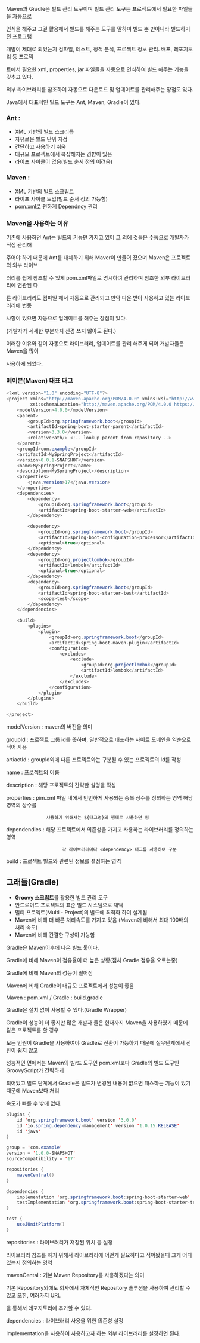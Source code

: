 Maven과 Gradle은 빌드 관리 도구이며 빌드 관리 도구는 프로젝트에서 필요한 파일들을 자동으로 

인식을 해주고 그걸 활용해서 빌드를 해주는 도구를 말하며 빌드 뿐 만아니라 빌드하기 전 프로그램

개발이 제대로 되었는지 컴파일, 테스트, 정적 분석, 프로젝트 정보 관리. 배포, 레포지토리 등 프로젝

트에서 필요한 xml, properties, jar 파일들을 자동으로 인식하여 빌드 해주는 기능을 갖추고 있다.

외부 라이브러리를 참조하여 자동으로 다운로드 및 업데이트를 관리해주는 장점도 있다.

Java에서 대표적인 빌드 도구는 Ant, Maven, Gradle이 있다.

### Ant :

- XML 기반의 빌드 스크리틉
- 자유로운 빌드 단위 지정
- 간단하고 사용하기 쉬움
- 대규모 프로젝트에서 복잡해지는 경향이 있음
- 라이프 사이클이 없음(빌드 순서 정의 어려움)

### Maven :

- XML 기반의 빌드 스크립트
- 라이프 사이클 도입(빌드 순서 정의 가능함)
- pom.xml로 편하게 Dependncy 관리

### Maven을 사용하는 이유

기존에 사용하던  Ant는 빌드의 기능만 가지고 있어 그 외에 것들은 수동으로 개발자가 직접 관리해

주어야 하기 때문에 Ant를 대체하기 위해 Maver이 만들어 졌으며 Maven은 프로젝트의 외부 라이브

러리를 쉽게 참조할 수 있게 pom.xml파일로 명시하여 관리하며 참조한 외부 라이브러리에 연관된 다

른 라이브러리도 컴파일 해서 자동으로 관리되고 만약 다운 받아 사용하고 있는 라이브러리에 변동 

사항이 있으면 자동으로 업데이트를 해주는 장점이 있다.

(개발자가 세세한 부분까지 신경 쓰지 않아도 된다.)

이러한 이유와 같이 자동으로 라이브러리, 업데이트를 관리 해주게 되어 개발자들은 Maven을 많이 

사용하게 되었다. 

### 메이븐(Maven) 대표 태그

```java
<?xml version="1.0" encoding="UTF-8"?>
<project xmlns="http://maven.apache.org/POM/4.0.0" xmlns:xsi="http://www.w3.org/2001/XMLSchema-instance"
         xsi:schemaLocation="http://maven.apache.org/POM/4.0.0 https://maven.apache.org/xsd/maven-4.0.0.xsd">
    <modelVersion>4.0.0</modelVersion>
    <parent>
        <groupId>org.springframework.boot</groupId>
        <artifactId>spring-boot-starter-parent</artifactId>
        <version>3.3.0</version>
        <relativePath/> <!-- lookup parent from repository -->
    </parent>
    <groupId>com.example</groupId>
    <artifactId>MySpringProject</artifactId>
    <version>0.0.1-SNAPSHOT</version>
    <name>MySpringProject</name>
    <description>MySpringProject</description>
    <properties>
        <java.version>17</java.version>
    </properties>
    <dependencies>
        <dependency>
            <groupId>org.springframework.boot</groupId>
            <artifactId>spring-boot-starter-web</artifactId>
        </dependency>

        <dependency>
            <groupId>org.springframework.boot</groupId>
            <artifactId>spring-boot-configuration-processor</artifactId>
            <optional>true</optional>
        </dependency>
        <dependency>
            <groupId>org.projectlombok</groupId>
            <artifactId>lombok</artifactId>
            <optional>true</optional>
        </dependency>
        <dependency>
            <groupId>org.springframework.boot</groupId>
            <artifactId>spring-boot-starter-test</artifactId>
            <scope>test</scope>
        </dependency>
    </dependencies>

    <build>
        <plugins>
            <plugin>
                <groupId>org.springframework.boot</groupId>
                <artifactId>spring-boot-maven-plugin</artifactId>
                <configuration>
                    <excludes>
                        <exclude>
                            <groupId>org.projectlombok</groupId>
                            <artifactId>lombok</artifactId>
                        </exclude>
                    </excludes>
                </configuration>
            </plugin>
        </plugins>
    </build>

</project>

```

modelVersion : maven의 버전을 의미

groupId : 프로젝트 그룹 id를 뜻하며, 일반적으로 대표하는 사이트 도메인을 역순으로 적어 사용

artiactId : groupld외에 다른 프로젝트와는 구분될 수 있는 프로젝트의 Id를 작성

name : 프로젝트의 이름

description : 해당 프로젝트의 간략한 설명을 작성

properties : pim.xml 파일 내에서 빈번하게 사용되는 중복 상수를 정의하는 영역 해당 영역의 상수를  

                   사용하기 위해서는 ${태그명}의 행태로 사용하면 됨

dependendies : 해당 프로젝트에서 의존성을 가지고 사용하는 라이브러리를 정의하는 영역

                         각 라이브러리마다 <dependency> 태그를 사용하여 구분

build : 프로젝트 빌드와 관련된 정보를 설정하는 영역

## 그래들(Gradle)

- **Groovy 스크립트**를 활용한 빌드 관리 도구
- 안드로이드 프로젝트의 표준 빌드 시스템으로 채택
- 멀티 프로젝트(Multi - Project)의 빌드에 최적화 하여 설계됨
- Maven에 비해 더 빠른 처리속도를 가지고 있음 (Maven에 비해서 최대 100배의 처리 속도)
- Maven에 비해 간결한 구성이 가능함

Gradle은 Maven이후에 나온 빌드 툴이다.

Gradle에 비해 Maven이 점유율이 더 높은 상황(점차 Gradle 점유율 오르는중)

Gradle에 비해 Maven의 성능이 떨어짐

Maven에 비해 Gradle이 대규모 프로젝트에서 성능이 좋음 

Maven : pom.xml / Gradle : build.gradle

Gradle은 설치 없이 사용할 수 있다.(Gradle Wrapper)

Gradle이 성능이 더 좋지만 많은 개발자 들은 현재까지 Maven을 사용하였기 때문에 같은 프로젝트를 할 경우 

모든 인원이 Gradle을 사용하여야 Gradle로 전환이 가능하기 때문에 실무단계에서 전환이 쉽지 않고

성능적인 면에서는 Maven의 빌r드 도구인 pom.xml보다 Gradle의 빌드 도구인 GroovyScript가 간략하게 

되어있고 빌드 단계에서 Gradle은 빌드가 변경된 내용이 없으면 패스하는 기능이 있기 때문에 Maven보다 처리

속도가 빠를 수 밖에 없다.

```java
plugins {
    id 'org.springframework.boot' version '3.0.0'
    id 'io.spring.dependency-management' version '1.0.15.RELEASE'
    id 'java'
}

group = 'com.example'
version = '1.0.0-SNAPSHOT'
sourceCompatibility = '17'

repositories {
    mavenCentral()
}

dependencies {
    implementation 'org.springframework.boot:spring-boot-starter-web'
    testImplementation 'org.springframework.boot:spring-boot-starter-test'
}

test {
    useJUnitPlatform()
}

```

repositories : 라이브러리가 저장된 위치 등 설정

라이브러리 참조를 하기 위해서 라이브러리에 어떤게 필요하다고 적어놨을때 그게 어디 있는지 정의하는 영역

mavenCental : 기본 Maven Repository를 사용하겠다는 의미 

기본 Repository외에도 회사에서 자체적인 Repository 솔루션을 사용하여 관리할 수 있고 또한, 여러가지 URL

을 통해서 레포지토리에 추가할 수 있다.

dependencies : 라이브러리 사용을 위한 의존성 설정

Implementation을 사용하여 사용하고자 하는 외부 라이브러리를 설정하면 된다.